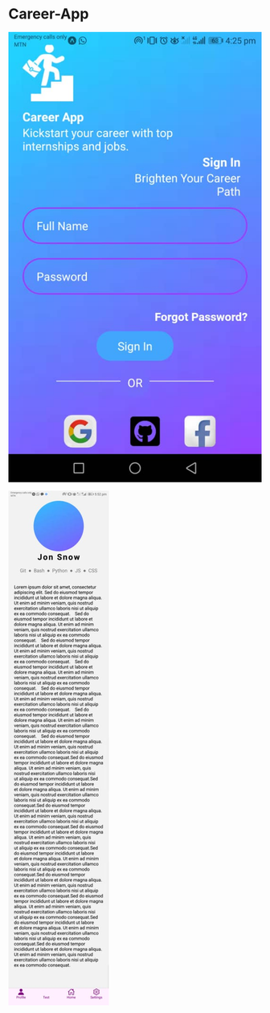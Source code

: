 # Career-App

![Login Screen](./assets/Screenshot.jpg)

![Profile Screen](./assets/profileScreenshot.jpg)